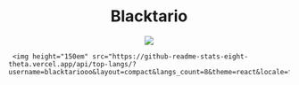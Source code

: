 <h1 align="center">Blacktario</h1>


<p align="center">
   <img src="https://lanyard-profile-readme.vercel.app/api/882355390224945234">

     <img height="150em" src="https://github-readme-stats-eight-theta.vercel.app/api/top-langs/?username=blacktariooo&layout=compact&langs_count=8&theme=react&locale=fr"/>
